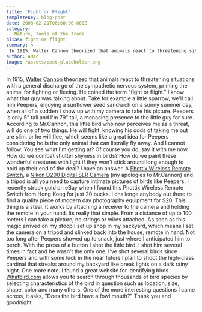```yaml
---
title: 'Fight or Flight'
templateKey: blog-post
date: 2008-02-21T06:00:00.000Z
category: 
  -Nature, Tools of the Trade
alias: fight-or-flight
summary: > 
 In 1915, Walter Cannon theorized that animals react to threatening situations with a general discharge of the sympathetic nervous system, priming the animal for fighting or fleeing. He coined the term "fight or flight." I know what that guy was talking about.
author: AMac
image: /assets/post-placeholder.png
---
```


In 1915, [Walter Cannon](http://en.wikipedia.org/wiki/Walter_Cannon) theorized that animals react to threatening situations with a general discharge of the sympathetic nervous system, priming the animal for fighting or fleeing. He coined the term "fight or flight." I know what that guy was talking about. Take for example a little sparrow, we'll call him Peepers, enjoying a sunflower seed sandwich on a sunny summer day, when all of a sudden I show up with my camera to take his picture. Peepers is only 5" tall and I'm 79" tall, a menacing presence to the little guy for sure. According to Mr.Cannon, this little bird who now perceives me as a threat, will do one of two things. He will fight, knowing his odds of taking me out are slim, or he will flee, which seems like a great idea for Peepers considering he is the only animal that can literally fly away. And I cannot follow. You see what I'm getting at? Of course you do, say it with me now. How do we combat shutter shyness in birds? How do we paint these wonderful creatures with light if they won't stick around long enough to hold up their end of the deal? I have an answer. A [Phottix Wireless Remote Switch](http://www.phottix.com/), a [Nikon D200 Digital SLR Camera](http://www.nikonusa.com/template.php?cat=1&grp=2&productNr=25235) (my apologies to Mr.Cannon) and a tripod is all you need to capture intimate pictures of birds like Peepers. I recently struck gold on eBay when I found this Phottix Wireless Remote Switch from Hong Kong for just 20 bucks. I challenge anybody out there to find a quality piece of modern day photography equipment for $20. This thing is a steal. It works by attaching a receiver to the camera and holding the remote in your hand. Its really that simple. From a distance of up to 100 meters I can take a picture, no strings or wires attached. As soon as this magic arrived on my stoop I set up shop in my backyard, which means I set the camera on a tripod and slinked back into the house, remote in hand. Not too long after Peepers showed up to snack, just where I anticipated him to perch. With the press of a button I shot the little bird. I shot him several times in fact and he wasn't the only one. I've shot several birds since Peepers and with some luck in the near future I plan to shoot the high-class cardinal that streaks around my backyard like break lights on a dark rainy night. One more note. I found a great website for identifying birds. [Whatbird.com](http://whatbird.com/) allows you to search through thousands of bird species by selecting characteristics of the bird in question such as location, size, shape, color and many others. One of the more interesting questions I came across, it asks, "Does the bird have a fowl mouth?" Thank you and goodnight.